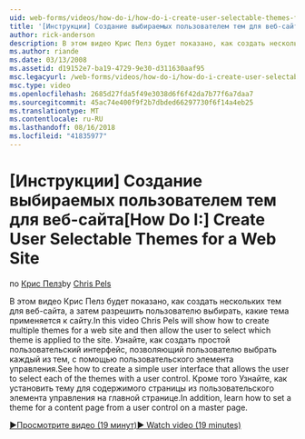 ```yaml
---
uid: web-forms/videos/how-do-i/how-do-i-create-user-selectable-themes-for-a-web-site
title: '[Инструкции] Создание выбираемых пользователем тем для веб-сайта | Документация Майкрософт'
author: rick-anderson
description: В этом видео Крис Пелз будет показано, как создать нескольких тем для веб-сайта, а затем разрешить пользователю выбирать, какие тема применяется к сайту. См. в разделе как...
ms.author: riande
ms.date: 03/13/2008
ms.assetid: d19152e7-ba19-4729-9e30-d311630aaf95
msc.legacyurl: /web-forms/videos/how-do-i/how-do-i-create-user-selectable-themes-for-a-web-site
msc.type: video
ms.openlocfilehash: 2685d27fda5f49e3038d6f6f42da7b77f6a7daa7
ms.sourcegitcommit: 45ac74e400f9f2b7dbded66297730f6f14a4eb25
ms.translationtype: MT
ms.contentlocale: ru-RU
ms.lasthandoff: 08/16/2018
ms.locfileid: "41835977"
---
```

<a name="how-do-i-create-user-selectable-themes-for-a-web-site"></a><span data-ttu-id="0f0fb-104">[Инструкции] Создание выбираемых пользователем тем для веб-сайта</span><span class="sxs-lookup"><span data-stu-id="0f0fb-104">[How Do I:] Create User Selectable Themes for a Web Site</span></span>
====================
<span data-ttu-id="0f0fb-105">по [Крис Пелз](https://twitter.com/chrispels)</span><span class="sxs-lookup"><span data-stu-id="0f0fb-105">by [Chris Pels](https://twitter.com/chrispels)</span></span>

<span data-ttu-id="0f0fb-106">В этом видео Крис Пелз будет показано, как создать нескольких тем для веб-сайта, а затем разрешить пользователю выбирать, какие тема применяется к сайту.</span><span class="sxs-lookup"><span data-stu-id="0f0fb-106">In this video Chris Pels will show how to create multiple themes for a web site and then allow the user to select which theme is applied to the site.</span></span> <span data-ttu-id="0f0fb-107">Узнайте, как создать простой пользовательский интерфейс, позволяющий пользователю выбрать каждый из тем, с помощью пользовательского элемента управления.</span><span class="sxs-lookup"><span data-stu-id="0f0fb-107">See how to create a simple user interface that allows the user to select each of the themes with a user control.</span></span> <span data-ttu-id="0f0fb-108">Кроме того Узнайте, как установить тему для содержимого страницы из пользовательского элемента управления на главной странице.</span><span class="sxs-lookup"><span data-stu-id="0f0fb-108">In addition, learn how to set a theme for a content page from a user control on a master page.</span></span>

[<span data-ttu-id="0f0fb-109">&#9654;Просмотрите видео (19 минут)</span><span class="sxs-lookup"><span data-stu-id="0f0fb-109">&#9654; Watch video (19 minutes)</span></span>](https://channel9.msdn.com/Blogs/ASP-NET-Site-Videos/how-do-i-create-user-selectable-themes-for-a-web-site)
